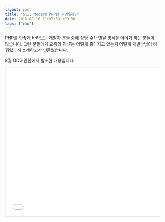 ```yaml
---
layout: post
title: "발표, Modern PHP란 무엇일까?"
date: 2016-08-10 11:07:39 +09:00
tags: ["php"]
---
```


PHP를 안좋게 바라보는 개발자 분들 중에 상당 수가 옛날 방식을 이야기 하는 분들이 많습니다. 그런 분들에게 요즘의 PHP는 어떻게 좋아지고 있는지 어떻게 개발방법이 바뀌었는지 소개하고자 만들었습니다.

8월 GDG 인천에서 발표한 내용입니다.

<iframe src="//www.slideshare.net/slideshow/embed_code/key/D4AteUeyFbVyFd" width="595" height="485" frameborder="0" marginwidth="0" marginheight="0" scrolling="no" style="border:1px solid #CCC; border-width:1px; margin-bottom:5px; max-width: 100%;" allowfullscreen> </iframe>
